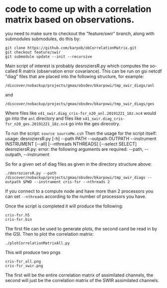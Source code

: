 # code to come up with a correlation matrix based on observations.
you need to make sure to checkout the "feature/swir" branch, along with submodules submodules, do this by:
```shell
git clone https://github.com/karpob/obCorrelationMatrix.git
git checkout feature/swir
git submodule update --init --recursive
```

Main script of interest is probably desroziersR.py which computes the so-called R matrix (observation error covariance). This can be run on gsi netcdf "diag" files that are placed into the following structure, for example:
```
/discover/nobackup/projects/gmao/obsdev/bkarpowi/tmp_swir_diags/anl
```
and
```
/discover/nobackup/projects/gmao/obsdev/bkarpowi/tmp_swir_diags/ges
```
Where files like ```x41_swir.diag_cris-fsr_n20_anl.20191221_18z.nc4``` would go into the ```anl``` directory and  files like ```x41_swir.diag_cris-fsr_n20_ges.20191221_18z.nc4``` go into the ges direcotry. 

To run the script:
```source sourceMe.csh``` 
Then the usage for the script itself:
usage: desroziersR.py [-h] --path PATH --outpath OUTPATH --instrument
                      INSTRUMENT [--all] [--nthreads NTHREADS]
                      [--select SELECT]
desroziersR.py: error: the following arguments are required: --path, --outpath, --instrument

So for a given set of diag files as given in the directory structure above:
```
./desroziersR.py --path /discover/nobackup/projects/gmao/obsdev/bkarpowi/tmp_swir_diags --outpath $PWD --instrument cris-fsr --nthreads 2 
```
If you connect to a compute node and have more than 2 processors you can set ```--nthreads``` according to the number of processors you have.

Once the script is completed it will produce the following:

```
cris-fsr.h5 
cris-fsr.bin
```
The first file can be used to generate plots, the second cand be read in by the GSI.
Then to plot the correlation matrix:
```
./plotCorrelationMatrixAll.py
```
This will produce two pngs
```
cris-fsr_all.png
cris-fsr_swir.png
```
The first will be the entire correlation matrix of assimilated channels, the second will just be the correlation matrix of the SWIR assimilated channels.

